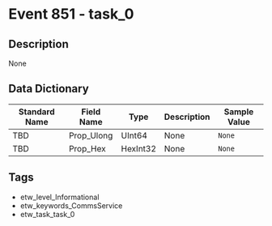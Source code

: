 # Event 851 - task_0

## Description
None

## Data Dictionary
|Standard Name|Field Name|Type|Description|Sample Value|
|---|---|---|---|---|
|TBD|Prop_Ulong|UInt64|None|`None`|
|TBD|Prop_Hex|HexInt32|None|`None`|

## Tags
* etw_level_Informational
* etw_keywords_CommsService
* etw_task_task_0